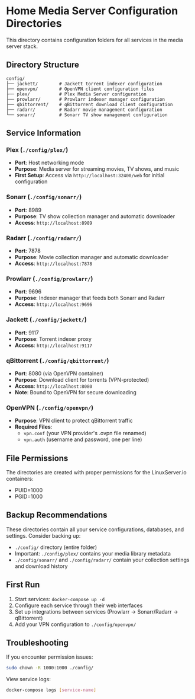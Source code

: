 # Home Media Server Configuration Directories

This directory contains configuration folders for all services in the media server stack.

## Directory Structure

```
config/
├── jackett/        # Jackett torrent indexer configuration
├── openvpn/        # OpenVPN client configuration files
├── plex/           # Plex Media Server configuration
├── prowlarr/       # Prowlarr indexer manager configuration
├── qbittorrent/    # qBittorrent download client configuration
├── radarr/         # Radarr movie management configuration
└── sonarr/         # Sonarr TV show management configuration
```

## Service Information

### Plex (`./config/plex/`)
- **Port**: Host networking mode
- **Purpose**: Media server for streaming movies, TV shows, and music
- **First Setup**: Access via `http://localhost:32400/web` for initial configuration

### Sonarr (`./config/sonarr/`)
- **Port**: 8989
- **Purpose**: TV show collection manager and automatic downloader
- **Access**: `http://localhost:8989`

### Radarr (`./config/radarr/`)
- **Port**: 7878
- **Purpose**: Movie collection manager and automatic downloader
- **Access**: `http://localhost:7878`

### Prowlarr (`./config/prowlarr/`)
- **Port**: 9696
- **Purpose**: Indexer manager that feeds both Sonarr and Radarr
- **Access**: `http://localhost:9696`

### Jackett (`./config/jackett/`)
- **Port**: 9117
- **Purpose**: Torrent indexer proxy
- **Access**: `http://localhost:9117`

### qBittorrent (`./config/qbittorrent/`)
- **Port**: 8080 (via OpenVPN container)
- **Purpose**: Download client for torrents (VPN-protected)
- **Access**: `http://localhost:8080`
- **Note**: Bound to OpenVPN for secure downloading

### OpenVPN (`./config/openvpn/`)
- **Purpose**: VPN client to protect qBittorrent traffic
- **Required Files**: 
  - `vpn.conf` (your VPN provider's .ovpn file renamed)
  - `vpn.auth` (username and password, one per line)

## File Permissions

The directories are created with proper permissions for the LinuxServer.io containers:
- PUID=1000
- PGID=1000

## Backup Recommendations

These directories contain all your service configurations, databases, and settings. Consider backing up:
- `./config/` directory (entire folder)
- Important: `./config/plex/` contains your media library metadata
- `./config/sonarr/` and `./config/radarr/` contain your collection settings and download history

## First Run

1. Start services: `docker-compose up -d`
2. Configure each service through their web interfaces
3. Set up integrations between services (Prowlarr → Sonarr/Radarr → qBittorrent)
4. Add your VPN configuration to `./config/openvpn/`

## Troubleshooting

If you encounter permission issues:
```bash
sudo chown -R 1000:1000 ./config/
```

View service logs:
```bash
docker-compose logs [service-name]
```
